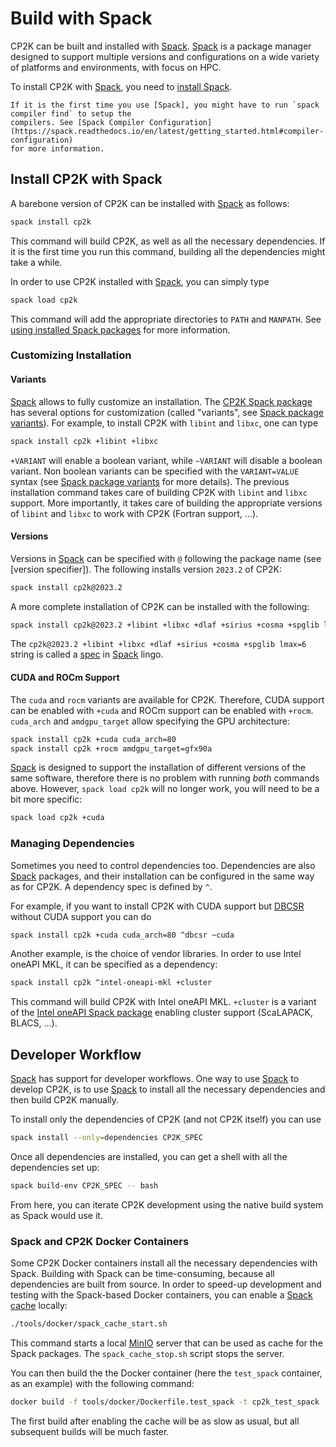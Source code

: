 # Build with Spack

CP2K can be built and installed with [Spack]. [Spack] is a package manager designed to support
multiple versions and configurations on a wide variety of platforms and environments, with focus on
HPC.

To install CP2K with [Spack], you need to [install Spack].

```{note}
If it is the first time you use [Spack], you might have to run `spack compiler find` to setup the
compilers. See [Spack Compiler Configuration](https://spack.readthedocs.io/en/latest/getting_started.html#compiler-configuration)
for more information.
```

## Install CP2K with Spack

A barebone version of CP2K can be installed with [Spack] as follows:

```bash
spack install cp2k
```

This command will build CP2K, as well as all the necessary dependencies. If it is the first time you
run this command, building all the dependencies might take a while.

In order to use CP2K installed with [Spack], you can simply type

```bash
spack load cp2k
```

This command will add the appropriate directories to `PATH` and `MANPATH`. See
[using installed Spack packages] for more information.

### Customizing Installation

#### Variants

[Spack] allows to fully customize an installation. The [CP2K Spack package] has several options for
customization (called "variants", see [Spack package variants]). For example, to install CP2K with
`libint` and `libxc`, one can type

```bash
spack install cp2k +libint +libxc
```

`+VARIANT` will enable a boolean variant, while `~VARIANT` will disable a boolean variant. Non
boolean variants can be specified with the `VARIANT=VALUE` syntax (see [Spack package variants] for
more details). The previous installation command takes care of building CP2K with `libint` and
`libxc` support. More importantly, it takes care of building the appropriate versions of `libint`
and `libxc` to work with CP2K (Fortran support, ...).

#### Versions

Versions in [Spack] can be specified with `@` following the package name (see \[version
specifier\]). The following installs version `2023.2` of CP2K:

```bash
spack install cp2k@2023.2
```

A more complete installation of CP2K can be installed with the following:

```bash
spack install cp2k@2023.2 +libint +libxc +dlaf +sirius +cosma +spglib lmax=6 
```

The `cp2k@2023.2 +libint +libxc +dlaf +sirius +cosma +spglib lmax=6` string is called a [spec] in
[Spack] lingo.

#### CUDA and ROCm Support

The `cuda` and `rocm` variants are available for CP2K. Therefore, CUDA support can be enabled with
`+cuda` and ROCm support can be enabled with `+rocm`. `cuda_arch` and `amdgpu_target` allow
specifying the GPU architecture:

```bash
spack install cp2k +cuda cuda_arch=80
spack install cp2k +rocm amdgpu_target=gfx90a
```

[Spack] is designed to support the installation of different versions of the same software,
therefore there is no problem with running _both_ commands above. However, `spack load cp2k` will no
longer work, you will need to be a bit more specific:

```bash
spack load cp2k +cuda
```

### Managing Dependencies

Sometimes you need to control dependencies too. Dependencies are also [Spack] packages, and their
installation can be configured in the same way as for CP2K. A dependency spec is defined by `^`.

For example, if you want to install CP2K with CUDA support but [DBCSR] without CUDA support you can
do

```bash
spack install cp2k +cuda cuda_arch=80 ^dbcsr ~cuda
```

Another example, is the choice of vendor libraries. In order to use Intel oneAPI MKL, it can be
specified as a dependency:

```bash
spack install cp2k ^intel-oneapi-mkl +cluster
```

This command will build CP2K with Intel oneAPI MKL. `+cluster` is a variant of the
[Intel oneAPI Spack package] enabling cluster support (ScaLAPACK, BLACS, ...).

## Developer Workflow

[Spack] has support for developer workflows. One way to use [Spack] to develop CP2K, is to use
[Spack] to install all the necessary dependencies and then build CP2K manually.

To install only the dependencies of CP2K (and not CP2K itself) you can use

```bash
spack install --only=dependencies CP2K_SPEC
```

Once all dependencies are installed, you can get a shell with all the dependencies set up:

```bash
spack build-env CP2K_SPEC -- bash
```

From here, you can iterate CP2K development using the native build system as Spack would use it.

### Spack and CP2K Docker Containers

Some CP2K Docker containers install all the necessary dependencies with Spack.
Building with Spack can be time-consuming, because all dependencies are built from source.
In order to speed-up development and testing with the Spack-based Docker containers,
you can enable a [Spack cache] locally:

```bash
./tools/docker/spack_cache_start.sh
```

This command starts a local [MinIO] server that can be used as cache for the Spack packages.
The `spack_cache_stop.sh` script stops the server.

You can then build the the Docker container (here the `test_spack` container, as an example)
with the following command:

```bash
docker build -f tools/docker/Dockerfile.test_spack -t cp2k_test_spack --shm-size=1Gb --network=host . 
```

The first build after enabling the cache will be as slow as usual, but all subsequent builds will be much faster.

[cp2k spack package]: https://packages.spack.io/package.html?name=cp2k
[dbcsr]: https://cp2k.github.io/dbcsr/develop/
[install spack]: https://spack.readthedocs.io/en/latest/getting_started.html#installation
[intel oneapi spack package]: https://packages.spack.io/package.html?name=intel-oneapi-mkl
[spack]: https://spack.readthedocs.io/en/latest/
[spack package variants]: https://spack.readthedocs.io/en/latest/basic_usage.html#variants
[spec]: https://spack.readthedocs.io/en/latest/basic_usage.html#specs-dependencies
[using installed spack packages]: https://spack.readthedocs.io/en/latest/basic_usage.html#using-installed-packages
[minio]: https://min.io/
[spack cache]: https://spack-tutorial.readthedocs.io/en/latest/tutorial_binary_cache.html
